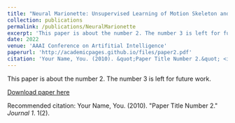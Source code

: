 ```yaml
---
title: "Neural Marionette: Unsupervised Learning of Motion Skeleton and Latent Dynamics from Volumetric Video"
collection: publications
permalink: /publications/NeuralMarionette
excerpt: 'This paper is about the number 2. The number 3 is left for future work.'
date: 2022
venue: 'AAAI Conference on Artifitial Intelligence'
paperurl: 'http://academicpages.github.io/files/paper2.pdf'
citation: 'Your Name, You. (2010). &quot;Paper Title Number 2.&quot; <i>Journal 1</i>. 1(2).'
---
```

This paper is about the number 2. The number 3 is left for future work.

[Download paper here](http://academicpages.github.io/files/paper2.pdf)

Recommended citation: Your Name, You. (2010). "Paper Title Number 2." <i>Journal 1</i>. 1(2).